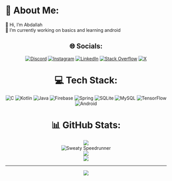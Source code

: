 # 💫 About Me:
👋 Hi, I’m Abdallah<br>🔭 I’m currently working on basics and learning android<br>

<div align="center">

## 🌐 Socials:
[![Discord](https://img.shields.io/badge/Discord-%237289DA.svg?logo=discord&logoColor=white)](https://discord.gg/berlin4399) [![Instagram](https://img.shields.io/badge/Instagram-%23E4405F.svg?logo=Instagram&logoColor=white)](https://instagram.com/berlinx03) [![LinkedIn](https://img.shields.io/badge/LinkedIn-%230077B5.svg?logo=linkedin&logoColor=white)](https://linkedin.com/in/https://www.linkedin.com/in/abdallah-mahmoud-493766224/) [![Stack Overflow](https://img.shields.io/badge/-Stackoverflow-FE7A16?logo=stack-overflow&logoColor=white)](https://stackoverflow.com/users/24171886/abdallah) [![X](https://img.shields.io/badge/X-black.svg?logo=X&logoColor=white)](https://x.com/BERLINx03) 

# 💻 Tech Stack:
![C](https://img.shields.io/badge/c-%2300599C.svg?style=for-the-badge&logo=c&logoColor=white) ![Kotlin](https://img.shields.io/badge/kotlin-%237F52FF.svg?style=for-the-badge&logo=kotlin&logoColor=white) ![Java](https://img.shields.io/badge/java-%23ED8B00.svg?style=for-the-badge&logo=openjdk&logoColor=white) ![Firebase](https://img.shields.io/badge/firebase-%23039BE5.svg?style=for-the-badge&logo=firebase) ![Spring](https://img.shields.io/badge/spring-%236DB33F.svg?style=for-the-badge&logo=spring&logoColor=white) ![SQLite](https://img.shields.io/badge/sqlite-%2307405e.svg?style=for-the-badge&logo=sqlite&logoColor=white) ![MySQL](https://img.shields.io/badge/mysql-4479A1.svg?style=for-the-badge&logo=mysql&logoColor=white) ![TensorFlow](https://img.shields.io/badge/TensorFlow-%23FF6F00.svg?style=for-the-badge&logo=TensorFlow&logoColor=white) ![Android](https://img.shields.io/badge/Android-3DDC84?logo=android&logoColor=black&style=for-the-badge)
# 📊 GitHub Stats:
![](https://github-readme-stats.vercel.app/api?username=BERLINx03&theme=transparent&hide_border=true&include_all_commits=false&count_private=false)  
![Sweaty Speedrunner](https://i.imgflip.com/305074372.gif)  
![](https://github-readme-streak-stats.herokuapp.com/?user=BERLINx03&theme=transparent&hide_border=true)  
![](https://github-readme-stats.vercel.app/api/top-langs/?username=BERLINx03&theme=transparent&hide_border=true&include_all_commits=false&count_private=false&layout=compact)

---
[![](https://visitcount.itsvg.in/api?id=BERLINx03&icon=0&color=12)](https://visitcount.itsvg.in)

